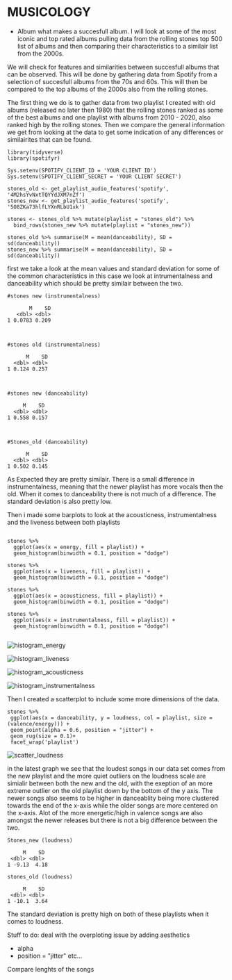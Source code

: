 # MUSICOLOGY

 - Album
what makes a succesfull album. I will look at some of the most iconic and top rated albums pulling data from the rolling stones top 500 list of albums and then comparing their characteristics to a similair list from the 2000s. 

We will check for features and similarities between succesfull albums that can be observed. This will be done by gathering data from Spotify from a selection of succesfull albums from the 70s and 60s. This will then be compared to the top albums of the 2000s also from the rolling stones. 

The first thing we do is to gather data from two playlist I created with old albums (released no later then 1980) that the rolling stones ranked as some of the best albums and one playlist with albums from 2010 - 2020, also ranked high by the rolling stones. Then we compare the general information we get from looking at the data to get some indication of any differences or similairites that can be found.

````
library(tidyverse)
library(spotifyr)

Sys.setenv(SPOTIFY_CLIENT_ID = 'YOUR CLIENT ID')
Sys.setenv(SPOTIFY_CLIENT_SECRET = 'YOUR CLIENT SECRET')

stones_old <- get_playlist_audio_features('spotify', '4M2hsYvNxtTQYYdJXM7nZf')
stones_new <- get_playlist_audio_features('spotify', '5O8ZKa73hlfLYXnRLbU1xk')

stones <- stones_old %>% mutate(playlist = "stones_old") %>%
  bind_rows(stones_new %>% mutate(playlist = "stones_new"))

stones_old %>% summarise(M = mean(danceability), SD = sd(danceability))
stones_new %>% summarise(M = mean(danceability), SD = sd(danceability))
````



first we take a look at the mean values and standard deviation for some of the common characteristics in this case we look at intrumentalness and danceability which should be pretty similair between the two.
`````
#stones new (instrumentalness)

       M    SD
   <dbl> <dbl>
1 0.0783 0.209



#stones old (instrumentalness)

      M    SD
  <dbl> <dbl>
1 0.124 0.257



#stones new (danceability)

     M    SD
  <dbl> <dbl>
1 0.558 0.157



#Stones_old (danceability)

      M    SD
  <dbl> <dbl>
1 0.502 0.145
`````
As Expected they are pretty similair. There is a small difference in instrumentalness, meaning that the newer playlist has more vocals then the old. When it comes to danceability there is not much of a difference. The standard deviation is also pretty low. 

Then i made some barplots to look at the acousticness, instrumentalness and the liveness between both playlists


`````
  
stones %>%
  ggplot(aes(x = energy, fill = playlist)) + 
  geom_histogram(binwidth = 0.1, position = "dodge")

stones %>%
  ggplot(aes(x = liveness, fill = playlist)) + 
  geom_histogram(binwidth = 0.1, position = "dodge")
  
stones %>%
  ggplot(aes(x = acousticness, fill = playlist)) + 
  geom_histogram(binwidth = 0.1, position = "dodge")
  
stones %>%
  ggplot(aes(x = instrumentalness, fill = playlist)) + 
  geom_histogram(binwidth = 0.1, position = "dodge")
  
`````
![histogram_energy](histogram_energy.png)

![histogram_liveness](histogram_liveness.png)

![histogram_acousticness](histogram_acousticness.png)

![histogram_instrumentalness](histogram_instrumentalness.png)

 
 Then I created a scatterplot to include some more dimensions of the data.
 
 `````
stones %>%
  ggplot(aes(x = danceability, y = loudness, col = playlist, size = (valence/energy))) + 
  geom_point(alpha = 0.6, position = "jitter") + 
  geom_rug(size = 0.1)+
  facet_wrap('playlist')

`````
 
 ![scatter_loudness](scatter_loudness.png)

 
in the latest graph we see that the loudest songs in our data set comes from the new playlist and the more quiet outliers on the loudness scale are simialir between both the new and the old, with the exeption of an more extreme outlier on the old playlist down by the bottom of the y axis. The newer songs also seems to be higher in danceablity being more clustered towards the end of the x-axis while the older songs are more centered on the x-axis. Alot of the more energetic/high in valence songs are also amongst the newer releases but there is not a big difference between the two. 
 
 ```
 Stones_new (loudness)
 
      M    SD
  <dbl> <dbl>
1 -9.13  4.18

stones_old (loudness)

      M    SD
  <dbl> <dbl>
1 -10.1  3.64
`````

The standard deviation is pretty high on both of these playlists when it comes to loudness. 

Stuff to do: deal with the overploting issue by adding aesthetics
- alpha
- position = "jitter"
etc...
 
Compare lenghts of the songs




